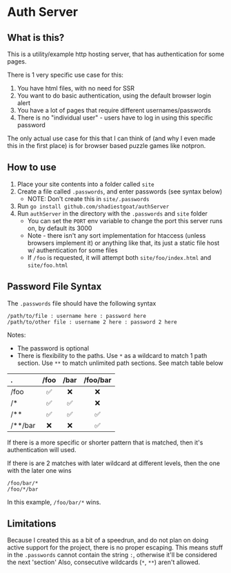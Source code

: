 # Auth Server

## What is this?

This is a utility/example http hosting server, that has authentication for some pages.

There is 1 very specific use case for this:

1. You have html files, with no need for SSR
2. You want to do basic authentication, using the default browser login alert
3. You have a lot of pages that require different usernames/passwords
4. There is no "individual user" - users have to log in using this specific password

The only actual use case for this that I can think of (and why I even made this in the first place) is for browser based puzzle games like notpron.

## How to use

1. Place your site contents into a folder called `site`
2. Create a file called `.passwords`, and enter passwords (see syntax below)
   - NOTE: Don't create this in `site/.passwords`
3. Run `go install github.com/shadiestgoat/authServer`
4. Run `authServer` in the directory with the `.passwords` and `site` folder
   - You can set the `PORT` env variable to change the port this server runs on, by default its 3000
   - Note - there isn't any sort implementation for htaccess (unless browsers implement it) or anything like that, its just a static file host w/ authentication for some files
   - If `/foo` is requested, it will attempt both `site/foo/index.html` and `site/foo.html`

## Password File Syntax

The `.passwords` file should have the following syntax

```
/path/to/file : username here : password here
/path/to/other file : username 2 here : password 2 here
```

Notes:

- The password is optional
- There is flexibility to the paths. Use `*` as a wildcard to match 1 path section. Use `**` to match unlimited path sections. See match table below

| .       | /foo  | /bar  | /foo/bar |
| :------ | :---: | :---: | :------: |
| /foo    |   ✅   |  :x:  |   :x:    |
| /*      |   ✅   |   ✅   |   :x:    |
| /**     |   ✅   |   ✅   |    ✅     |
| /**/bar |  :x:  |  :x:  |    ✅     |

If there is a more specific or shorter pattern that is matched, then it's authentication will used.

If there is are 2 matches with later wildcard at different levels, then the one with the later one wins

```
/foo/bar/*
/foo/*/bar
```

In this example, `/foo/bar/*` wins.

## Limitations

Because I created this as a bit of a speedrun, and do not plan on doing active support for the project, there is no proper escaping. This means stuff in the `.passwords` cannot contain the string ` : `, otherwise it'll be considered the next 'section'
Also, consecutive wildcards (`*`, `**`) aren't allowed.

